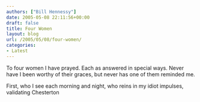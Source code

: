 ```yaml
---
authors: ["Bill Hennessy"]
date: 2005-05-08 22:11:56+00:00
draft: false
title: Four Women
layout: blog
url: /2005/05/08/four-women/
categories:
- Latest
---
```


To four women I have prayed.  Each as answered in special ways.  Never have I been worthy of their graces, but never has one of them reminded me.

First, who I see each morning and night, who reins in my idiot impulses, validating Chesterton
